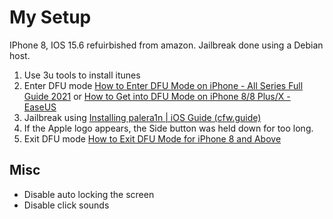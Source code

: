 # My Setup
IPhone 8, IOS 15.6 refuirbished from amazon. Jailbreak done using a Debian host.

1. Use 3u tools to install itunes
2. Enter DFU mode [How to Enter DFU Mode on iPhone - All Series Full Guide 2021](https://youtu.be/QXmrGvoSFkk?t=165) or [How to Get into DFU Mode on iPhone 8/8 Plus/X - EaseUS](https://mobi.easeus.com/ios-tips/how-to-get-into-dfu-mode-on-iphone-8-8-plus-x.html)
3. Jailbreak using [Installing palera1n | iOS Guide (cfw.guide)](https://ios.cfw.guide/installing-palera1n/)
4. If the Apple logo appears, the Side button was held down for too long. 
5. Exit DFU mode [How to Exit DFU Mode for iPhone 8 and Above](ttps://www.youtube.com/watch?v=OJoe0bjDxO8)



## Misc
- Disable auto locking the screen
- Disable click sounds